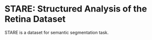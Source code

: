 # STARE: Structured Analysis of the Retina Dataset

STARE is a dataset for semantic segmentation task.